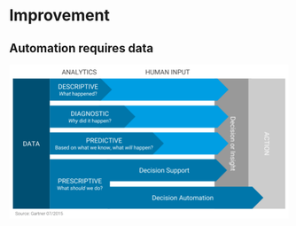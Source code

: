 # Improvement

## Automation requires data

![](../../.gitbook/assets/level-of-decision-automation.png)

